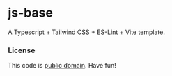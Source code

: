 # js-base

A Typescript + Tailwind CSS + ES-Lint + Vite template.

### License

This code is [public domain](https://creativecommons.org/share-your-work/public-domain/cc0/). Have fun!

